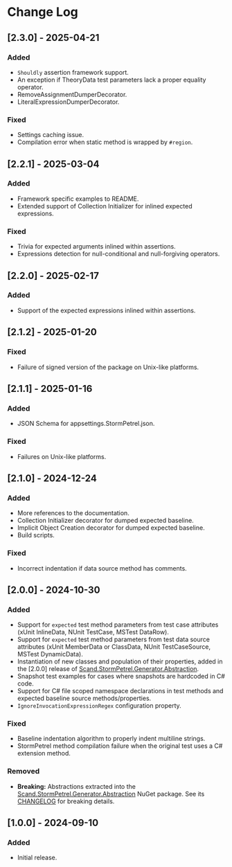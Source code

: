 # Change Log

## [2.3.0] - 2025-04-21

### Added
- `Shouldly` assertion framework support.
- An exception if TheoryData test parameters lack a proper equality operator.
- RemoveAssignmentDumperDecorator.
- LiteralExpressionDumperDecorator.

### Fixed
- Settings caching issue.
- Compilation error when static method is wrapped by `#region`.

## [2.2.1] - 2025-03-04

### Added
- Framework specific examples to README.
- Extended support of Collection Initializer for inlined expected expressions.

### Fixed
- Trivia for expected arguments inlined within assertions.
- Expressions detection for null-conditional and null-forgiving operators.

## [2.2.0] - 2025-02-17

### Added
- Support of the expected expressions inlined within assertions.

## [2.1.2] - 2025-01-20

### Fixed
- Failure of signed version of the package on Unix-like platforms.

## [2.1.1] - 2025-01-16

### Added
- JSON Schema for appsettings.StormPetrel.json.

### Fixed
- Failures on Unix-like platforms.

## [2.1.0] - 2024-12-24

### Added
- More references to the documentation.
- Collection Initializer decorator for dumped expected baseline.
- Implicit Object Creation decorator for dumped expected baseline.
- Build scripts.

### Fixed
- Incorrect indentation if data source method has comments.

## [2.0.0] - 2024-10-30

### Added
- Support for `expected` test method parameters from test case attributes (xUnit InlineData, NUnit TestCase, MSTest DataRow).
- Support for `expected` test method parameters from test data source attributes (xUnit MemberData or ClassData, NUnit TestCaseSource, MSTest DynamicData).
- Instantiation of new classes and population of their properties, added in the [2.0.0] release of [Scand.StormPetrel.Generator.Abstraction](../abstraction/README.md).
- Snapshot test examples for cases where snapshots are hardcoded in C# code.
- Support for C# file scoped namespace declarations in test methods and expected baseline source methods/properties.
- `IgnoreInvocationExpressionRegex` configuration property.

### Fixed
- Baseline indentation algorithm to properly indent multiline strings.
- StormPetrel method compilation failure when the original test uses a C# extension method.

### Removed
- **Breaking:** Abstractions extracted into the [Scand.StormPetrel.Generator.Abstraction](../abstraction/README.md) NuGet package. See its [CHANGELOG](../abstraction/CHANGELOG.md) for breaking details.

## [1.0.0] - 2024-09-10
 
### Added

- Initial release.

